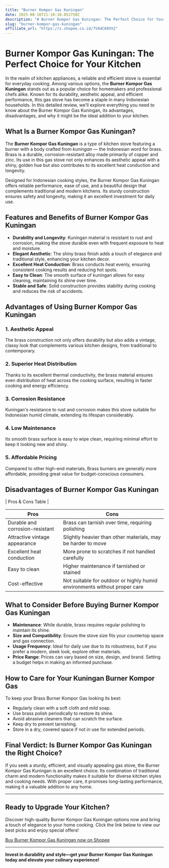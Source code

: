 ```yaml
---
title: "Burner Kompor Gas Kuningan"
date: 2025-08-16T21:10:18.052750Z
description: "# Burner Kompor Gas Kuningan: The Perfect Choice for Your Kitchen..."
slug: "burner-kompor-gas-kuningan"
affiliate_url: "https://s.shopee.co.id/7V44C68VX2"
---
```

# Burner Kompor Gas Kuningan: The Perfect Choice for Your Kitchen

In the realm of kitchen appliances, a reliable and efficient stove is essential for everyday cooking. Among various options, the **Burner Kompor Gas Kuningan** stands out as a popular choice for homemakers and professional chefs alike. Known for its durability, aesthetic appeal, and efficient performance, this gas stove has become a staple in many Indonesian households. In this detailed review, we'll explore everything you need to know about the Burner Kompor Gas Kuningan, its advantages, disadvantages, and why it might be the ideal addition to your kitchen.

## What Is a Burner Kompor Gas Kuningan?

The **Burner Kompor Gas Kuningan** is a type of kitchen stove featuring a burner with a body crafted from *kuningan* — the Indonesian word for brass. Brass is a durable, corrosion-resistant alloy made primarily of copper and zinc. Its use in this gas stove not only enhances its aesthetic appeal with a shiny, golden hue but also contributes to its excellent heat conduction and longevity.

Designed for Indonesian cooking styles, the Burner Kompor Gas Kuningan offers reliable performance, ease of use, and a beautiful design that complements traditional and modern kitchens. Its sturdy construction ensures safety and longevity, making it an excellent investment for daily use.

## Features and Benefits of Burner Kompor Gas Kuningan

- **Durability and Longevity**: Kuningan material is resistant to rust and corrosion, making the stove durable even with frequent exposure to heat and moisture.
- **Elegant Aesthetic**: The shiny brass finish adds a touch of elegance and traditional style, enhancing your kitchen decor.
- **Excellent Heat Conduction**: Brass conducts heat evenly, ensuring consistent cooking results and reducing hot spots.
- **Easy to Clean**: The smooth surface of kuningan allows for easy cleaning, maintaining its shine over time.
- **Stable and Safe**: Solid construction provides stability during cooking and reduces the risk of accidents.

## Advantages of Using Burner Kompor Gas Kuningan

### 1. **Aesthetic Appeal**

The brass construction not only offers durability but also adds a vintage, classy look that complements various kitchen designs, from traditional to contemporary.

### 2. **Superior Heat Distribution**

Thanks to its excellent thermal conductivity, the brass material ensures even distribution of heat across the cooking surface, resulting in faster cooking and energy efficiency.

### 3. **Corrosion Resistance**

Kuningan's resistance to rust and corrosion makes this stove suitable for Indonesian humid climate, extending its lifespan considerably.

### 4. **Low Maintenance**

Its smooth brass surface is easy to wipe clean, requiring minimal effort to keep it looking new and shiny.

### 5. **Affordable Pricing**

Compared to other high-end materials, Brass burners are generally more affordable, providing great value for budget-conscious consumers.

## Disadvantages of Burner Kompor Gas Kuningan

| Pros & Cons Table |

| Pros | Cons |
|-----------------------------|------------------------------|
| Durable and corrosion-resistant | Brass can tarnish over time, requiring polishing |
| Attractive vintage appearance | Slightly heavier than other materials, may be harder to move |
| Excellent heat conduction | More prone to scratches if not handled carefully |
| Easy to clean | Higher maintenance if tarnished or stained |
| Cost-effective | Not suitable for outdoor or highly humid environments without proper care |

## What to Consider Before Buying Burner Kompor Gas Kuningan

- **Maintenance**: While durable, brass requires regular polishing to maintain its shine.
- **Size and Compatibility**: Ensure the stove size fits your countertop space and gas connection.
- **Usage Frequency**: Ideal for daily use due to its robustness, but if you prefer a modern, sleek look, explore other materials.
- **Price Range**: Prices can vary based on size, design, and brand. Setting a budget helps in making an informed purchase.

## How to Care for Your Kuningan Burner Kompor Gas

To keep your Brass Burner Kompor Gas looking its best:

- Regularly clean with a soft cloth and mild soap.
- Use brass polish periodically to restore its shine.
- Avoid abrasive cleaners that can scratch the surface.
- Keep dry to prevent tarnishing.
- Store in a dry, covered space if not in use for extended periods.

## Final Verdict: Is Burner Kompor Gas Kuningan the Right Choice?

If you seek a sturdy, efficient, and visually appealing gas stove, the Burner Kompor Gas Kuningan is an excellent choice. Its combination of traditional charm and modern functionality makes it suitable for diverse kitchen styles and cooking needs. With proper care, it promises long-lasting performance, making it a valuable addition to any home.

---

## Ready to Upgrade Your Kitchen?

Discover high-quality Burner Kompor Gas Kuningan options now and bring a touch of elegance to your home cooking. Click the link below to view our best picks and enjoy special offers!

[Buy Burner Kompor Gas Kuningan now on Shopee](https://s.shopee.co.id/7V44C68VX2)

---

**Invest in durability and style—get your Burner Kompor Gas Kuningan today and elevate your culinary experience!**